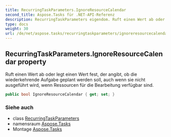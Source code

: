 ```yaml
---
title: RecurringTaskParameters.IgnoreResourceCalendar
second_title: Aspose.Tasks für .NET-API-Referenz
description: RecurringTaskParameters eigendom. Ruft einen Wert ab oder legt einen Wert fest der angibt ob die wiederkehrende Aufgabe geplant werden soll auch wenn sie nicht ausgeführt wird wenn Ressourcen für die Bearbeitung verfügbar sind.
type: docs
weight: 30
url: /de/net/aspose.tasks/recurringtaskparameters/ignoreresourcecalendar/
---
```

## RecurringTaskParameters.IgnoreResourceCalendar property

Ruft einen Wert ab oder legt einen Wert fest, der angibt, ob die wiederkehrende Aufgabe geplant werden soll, auch wenn sie nicht ausgeführt wird, wenn Ressourcen für die Bearbeitung verfügbar sind.

```csharp
public bool IgnoreResourceCalendar { get; set; }
```

### Siehe auch

* class [RecurringTaskParameters](../)
* namensraum [Aspose.Tasks](../../recurringtaskparameters/)
* Montage [Aspose.Tasks](../../../)


